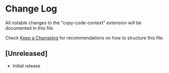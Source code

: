 # Change Log

All notable changes to the "copy-code-context" extension will be documented in this file.

Check [Keep a Changelog](http://keepachangelog.com/) for recommendations on how to structure this file.

## [Unreleased]

- Initial release